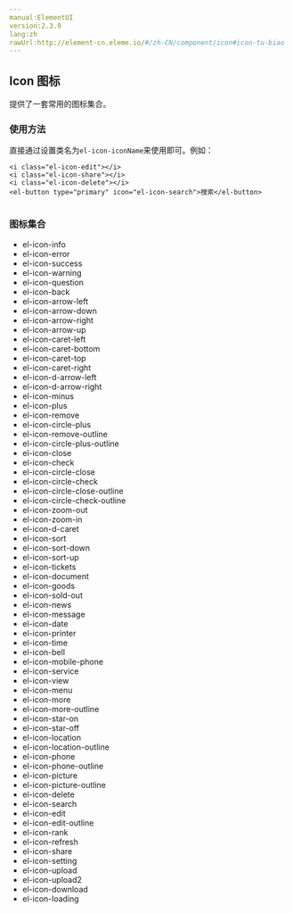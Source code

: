 ```yaml
---
manual:ElementUI
version:2.3.9
lang:zh
rawUrl:http://element-cn.eleme.io/#/zh-CN/component/icon#icon-tu-biao
---
```



## Icon 图标<a name="icon-tu-biao"></a>


提供了一套常用的图标集合。


### 使用方法<a name="shi-yong-fang-fa"></a>


直接通过设置类名为`el-icon-iconName`来使用即可。例如：


```
<i class="el-icon-edit"></i>
<i class="el-icon-share"></i>
<i class="el-icon-delete"></i>
<el-button type="primary" icon="el-icon-search">搜索</el-button>


```




### 图标集合<a name="tu-biao-ji-he"></a>

* <i></i>el-icon-info
* <i></i>el-icon-error
* <i></i>el-icon-success
* <i></i>el-icon-warning
* <i></i>el-icon-question
* <i></i>el-icon-back
* <i></i>el-icon-arrow-left
* <i></i>el-icon-arrow-down
* <i></i>el-icon-arrow-right
* <i></i>el-icon-arrow-up
* <i></i>el-icon-caret-left
* <i></i>el-icon-caret-bottom
* <i></i>el-icon-caret-top
* <i></i>el-icon-caret-right
* <i></i>el-icon-d-arrow-left
* <i></i>el-icon-d-arrow-right
* <i></i>el-icon-minus
* <i></i>el-icon-plus
* <i></i>el-icon-remove
* <i></i>el-icon-circle-plus
* <i></i>el-icon-remove-outline
* <i></i>el-icon-circle-plus-outline
* <i></i>el-icon-close
* <i></i>el-icon-check
* <i></i>el-icon-circle-close
* <i></i>el-icon-circle-check
* <i></i>el-icon-circle-close-outline
* <i></i>el-icon-circle-check-outline
* <i></i>el-icon-zoom-out
* <i></i>el-icon-zoom-in
* <i></i>el-icon-d-caret
* <i></i>el-icon-sort
* <i></i>el-icon-sort-down
* <i></i>el-icon-sort-up
* <i></i>el-icon-tickets
* <i></i>el-icon-document
* <i></i>el-icon-goods
* <i></i>el-icon-sold-out
* <i></i>el-icon-news
* <i></i>el-icon-message
* <i></i>el-icon-date
* <i></i>el-icon-printer
* <i></i>el-icon-time
* <i></i>el-icon-bell
* <i></i>el-icon-mobile-phone
* <i></i>el-icon-service
* <i></i>el-icon-view
* <i></i>el-icon-menu
* <i></i>el-icon-more
* <i></i>el-icon-more-outline
* <i></i>el-icon-star-on
* <i></i>el-icon-star-off
* <i></i>el-icon-location
* <i></i>el-icon-location-outline
* <i></i>el-icon-phone
* <i></i>el-icon-phone-outline
* <i></i>el-icon-picture
* <i></i>el-icon-picture-outline
* <i></i>el-icon-delete
* <i></i>el-icon-search
* <i></i>el-icon-edit
* <i></i>el-icon-edit-outline
* <i></i>el-icon-rank
* <i></i>el-icon-refresh
* <i></i>el-icon-share
* <i></i>el-icon-setting
* <i></i>el-icon-upload
* <i></i>el-icon-upload2
* <i></i>el-icon-download
* <i></i>el-icon-loading
